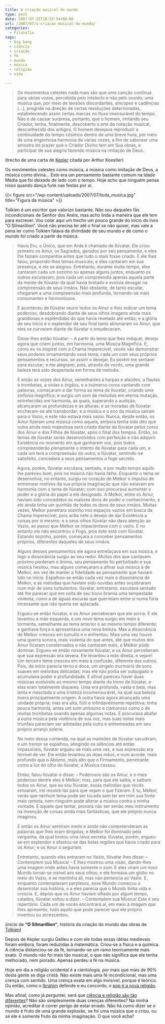 ```yaml
---
title: A criação musical do mundo
type: post
date: 2007-07-25T18:32:54+00:00
url: /2007/07/a-criacao-musical-do-mundo/
categories:
  - Filosofia
tags:
  - big bang
  - ciência
  - criação
  - fé
  - mundo
  - música
  - religião
  - vida

---
```

> Os movimentos celestes nada mais são que uma canção contínua para várias vozes, percebida pelo intelecto e não pelo ouvido; uma música que, por meio de tensões discordantes, síncopes e cadências (…), progride na direção de certas resoluções determinadas, estabelecendo assim certas marcas no fluxo imensurável do tempo. Não é de causar surpresa, portanto, que o homem, imitando seu Criador, tenha, finalmente, descoberto a arte da notação musical, desconhecida dos antigos. O homem desejava reproduzir a continuidade do tempo cósimco dentro de uma breve hora, por meio de uma engenhosa harmonia de várias vozes, a fim de saborear uma amostra do prazer que o Criador Divino tem em Sua obras, e participar de sua alegria fazendo música na imitação de Deus.

(trecho de uma carta de [Kepler][1] citada por Arthur Koestler)

Os movimentos celestes como música, a música como imitação de Deus, a música como divina… Este era um pensamento bastante comum na Idade Média que foi deixado de lado com o tempo. Hoje acho que ninguém pensa nisso quando dança funk nas festas por aí.

{{< figure src="/wp-content/uploads/2007/07/toda_musica.jpg" title="Figura da música" >}}

Tolkien é um escritor que valorizo bastante. Não sou daqueles fãs incondicionais de Senhor dos Anéis, mas acho linda a maneira que ele tem para escrever. Vou colar aqui um trecho um pouco grande do início do livro “O Silmarillion”. Você não precisa ler até o final se não quiser, mas vale a pena ler como Tolkien falava da divindade de seu mundo e de como o mundo foi criado a partir da música.

> Havia Eru, o Único, que em Arda é chamado de Ilúvatar. Ele criou primeiro os Ainur, os Sagrados, gerados por seu pensamento, e eles lhe faziam companhia antes que tudo o mais fosse criado. E ele lhes falou, propondo-lhes temas musicais; e eles cantaram em sua presença, e ele se alegrou. Entretanto, durante muito tempo, eles cantaram cada um sozinho ou apenas alguns juntos, enquanto os outros escutavam; pois cada um compreendia apenas aquela parte da mente de Ilúvatar da qual havia brotado e evoluía devagar na compreensão de seus irmãos. Não obstante, de tanto escutar, chegaram a uma compreensão mais profunda, tornando-se mais consonantes e harmoniosos.
>
> E aconteceu de Ilúvatar reunir todos os Ainur e lhes indicar um tema poderoso, desdobrando diante de seus olhos imagens ainda mais grandiosas e esplêndidas do que havia revelado até então; e a glória de seu início e o esplendor de seu final tanto abismaram os Ainur, que eles se curvaram diante de Ilúvatar e emudeceram.
>
> Disse-lhes então Ilúvatar: – A partir do tema que lhes indiquei, desejo agora que criem juntos, em harmonia, uma Música Magnífica. E, como eu os inspirei com a Chama Imperecível, vocês vão demonstrar seus poderes ornamentando esse tema, cada um com seus próprios pensamentos e recursos, se assim o desejar. Eu porém me sentarei para escutar; e me alegrarei, pois, através de vocês, uma grande beleza terá sido despertada em forma de melodia.
>
> E então as vozes dos Ainur, semelhantes a harpas e alaúdes, a flautas e trombetas, a violas e órgãos, e a inúmeros coros cantando com palavras, começaram a dar forma ao tema de Ilúvatar, criando uma sinfonia magnífica; e surgiu um som de melodias em eterna mutação, entretecidas em harmonia, as quais, superando a audição, alcançaram as profundezas e as alturas; e as moradas de Ilúvatar encheram-se até transbordar; e a música e o eco da música saíram para o Vazio, e este não estava mais vazio. Nunca, desde então, os Ainur fizeram uma música como aquela, embora tenha sido dito que outra ainda mais majestosa será criada diante de Ilúvatar pelos coros dos Ainur e dos Filhos de Ilúvatar, após o final dos tempos. Então, os temas de Ilúvatar serão desenvolvidos com perfeição e irão adquirir Existência no momento em que ganharem voz, pois todos compreenderão plenamente o intento de Ilúvatar para cada um, e cada um terá a compreensão do outro; e Ilúvatar, sentindo-se satisfeito, concederá a seus pensamentos o fogo secreto.
>
> Agora, porém, Ilúvatar escutava, sentado, e por muito tempo aquilo lhe pareceu bom, pois na música não havia falha. Enquanto o tema se desenvolvia, no entanto, surgiu no coração de Melkor o impulso de entremear motivos da sua própria imaginação que não estavam em harmonia com o tema de Ilúvatar; com isso procurava aumentar o poder e a glória do papel a ele designado. A Melkor, entre os Ainur, haviam sido concedidos os maiores dons de poder e conhecimento, e ele ainda tinha um quinhão de todos os dons de seus irmãos. Muitas vezes, Melkor penetrara sozinho nos espaços vazios em busca da Chama Imperecível, pois ardia nele o desejo de dar Existência a coisas por si mesmo; e a seus olhos Ilúvatar não dava atenção ao Vazio, ao passo que Melkor se impacientava com o vazio. E no entanto ele não encontrou o Fogo, pois este está com Ilúvatar. Estando sozinho, porém, começara a conceber pensamentos próprios, diferentes daqueles de seus irmãos.
>
> Alguns desses pensamentos ele agora entrelaçava em sua música, e logo a dissonância surgiu ao seu redor. Muitos dos que cantavam próximo perderam o ânimo, seu pensamento foi perturbado e sua música hesitou; mas alguns começaram a afinar sua música à de Melkor, em vez de manter a fidelidade ao pensamento que haviam tido no início. Espalhou-se então cada vez mais a dissonância de Melkor, e as melodias que haviam sido ouvidas antes soçobraram num mar de sons turbulentos. Ilúvatar, entretanto, escutava sentado até lhe parecer que em volta de seu trono bramia uma tempestade violenta, como a de águas escuras que guerreiam entre si numa fúria incessante que não queria ser aplacada.
>
> Ergueu-se então Ilúvatar, e os Ainur perceberam que ele sorria. E ele levantou a mão esquerda, e um novo tema surgiu em meio à tormenta, semelhante ao tema anterior e ao mesmo tempo diferente; e ganhava força e apresentava uma nova beleza. Mas a dissonância de Melkor cresceu em tumulto e o enfrentou. Mais uma vez houve uma guerra sonora, mais violenta do que antes, até que muitos dos Ainur ficaram consternados e não cantaram mais, e Melkor pôde dominar. Ergueu-se então novamente Ilúvatar, e os Ainur perceberam que sua expressão era severa. Ele levantou a mão direita, e vejam! Um terceiro tema cresceu em meio à confusão, diferente dos outros. Pois, de início parecia terno e doce, um singelo murmúrio de sons suaves em melodias delicadas; mas ele não podia ser subjugado e acumulava poder e profundidade. E afinal pareceu haver duas músicas evoluindo ao mesmo tempo diante do trono de Ilúvatar, e elas eram totalmente díspares. Uma era profunda, vasta e bela, mas lenta e mesclada a uma tristeza incomensurável, na qual sua beleza tivera principalmente origem. A outra havia agora alcançado uma unidade própria; mas era alta, fútil e infindavelmente repetitiva; tinha pouca harmonia, antes um som uníssono e clamoroso como o de muitas trombetas soando apenas algumas notas. E procurava abafar a outra música pela violência de sua voz, mas suas notas mais triunfais pareciam ser adotadas pela outra e entremeadas em seu próprio arranjo solene.
>
> No meio dessa contenda, na qual as mansões de Ilúvatar sacudiram, e um tremor se espalhou, atingindo os silêncios até então impassíveis, Ilúvatar ergueu-se mais uma vez, e sua expressão era terrível de ver. Ele então levantou as duas mãos, e num acorde, mais profundo que o Abismo, mais alto que o Firmamento, penetrante como a luz do olho de Ilúvatar, a Música cessou.
>
> Então, falou Ilúvatar e disse: – Poderosos são os Ainur, e o mais poderoso dentre eles é Melkor; mas, para que ele saiba, e saibam todos os Ainur, que eu sou Ilúvatar, essas melodias que vocês entoaram, irei mostrá-las para que vejam o que fizeram. E tu, Melkor, verás que nenhum tema pode ser tocado sem ter em mim sua fonte mais remota, nem ninguém pode alterar a música contra a minha vontade. E aquele que tentar, provará não ser senão meu instrumento na invenção de coisas ainda mais fantásticas, que ele próprio nunca imaginou.
>
> E então os Ainur sentiram medo e ainda não compreenderam as palavras que lhes eram dirigidas; e Melkor foi dominado pela vergonha, da qual brotou uma raiva secreta. Ilúvatar, porém, ergueu-se em esplendor e afastou-se das belas regiões que havia criado para os Ainur; e os Ainur o seguiram.
>
> Entretanto, quando eles entraram no Vazio, Ilúvatar lhes disse: – Contemplem sua Música! – E lhes mostrou uma visão, dando-lhes uma imagem onde antes havia somente o som. E eles viram um novo Mundo tornar-se visível aos seus olhos; e ele formava um globo no meio do Vazio, e se mantinha ali, mas não pertencia ao Vazio. E, enquanto contemplavam perplexos, esse Mundo começou a desenrolar sua história, e a eles parecia que o Mundo tinha vida e crescia. E, depois que os Ainur haviam olhado por algum tempo, calados, Ilúvatar voltou a dizer: – Contemplem sua Música! Este é seu repertório. Cada um de vocês encontrará aí, em meio à imagem que lhes apresento, tudo aquilo que pode parecer que ele próprio inventou ou acrescentou.

(início de **“O Silmarillion”**, história da criação do mundo das obras de [Tolkien][2])

Depois de Kepler surgiu Galileu e com ele todas essas idéias medievais foram embora, foram reduzidas à matemática. Criou-se a física e a química. A ciência distanciou-se da fé, tornando-se um ramo teoricamente mais exato. O mundo não foi mais tão musical, o que não significa que ele tenha melhorado, nem piorado. Apenas perdeu a fé na música.

Hoje em dia a religião ocidental é a cientologia, por mais que mais de 90% desta gente se diga cristã. Não existe mais uma fé incondicional, mas uma crença com sentido. Uma crença exata em algo invisível, porque é teórico. Ou então, como o [Ibrahim][3] defende e eu concordo, o [pop é a nova religião][4].

Mas afinal, como já perguntei, será que [ciência e religião são tão diferentes][5]? Não são simplesmente duas crenças diferentes? Na minha opinião, acreditar é correr perigo de estar errado. Não há como dizer se o mundo é fruto de uma grande explosão, se foi uma música que o criou, ou se ele é somente fruto da minha imaginação. O que você acha?

 [1]: http://pt.wikipedia.org/wiki/Kepler
 [2]: http://pt.wikipedia.org/wiki/Tolkien
 [3]: http://1001gatos.org/
 [4]: http://1001gatos.org/o-pop-como-religiao/
 [5]: http://malvicioso.com/mundo-absurdo

